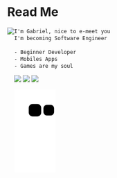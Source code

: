 # Read Me

<img align="left" height="200" src="https://64.media.tumblr.com/ed8745b30c1a1d7eb1935017c94d8dbf/tumblr_n9i8foLj941qc2xm1o1_500.gifv"/>
    
    I'm Gabriel, nice to e-meet you
    I'm becoming Software Engineer
    
    - Beginner Developer
    - Mobiles Apps
    - Games are my soul 

[<img src = "https://img.shields.io/badge/Gmail-D14836?style=for-the-badge&logo=gmail&logoColor=white">](gabrielcorrea2607@gmail.com) [<img src="https://img.shields.io/badge/linkedin-%230077B5.svg?&style=for-the-badge&logo=linkedin&logoColor=white" />](https://www.linkedin.com/in/gaaccr/) [<img src = "https://img.shields.io/badge/instagram-%23E4405F.svg?&style=for-the-badge&logo=instagram&logoColor=white">](https://www.instagram.com/gaaccr/)



<a href="https://cdn.discordapp.com/attachments/700782153407135804/1016707793497100349/picasion.com_7d98eaa97da186d48aeb2d1b300439d4.gif"> 


![Snake animation](https://github.com/rafaballerini/rafaballerini/blob/output/github-contribution-grid-snake.svg)
